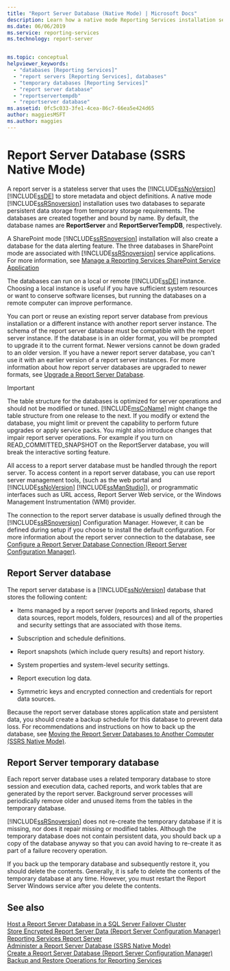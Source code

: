 ```yaml
---
title: "Report Server Database (Native Mode) | Microsoft Docs"
description: Learn how a native mode Reporting Services installation separates persistent data storage and temporary data storage into two databases.
ms.date: 06/06/2019
ms.service: reporting-services
ms.technology: report-server


ms.topic: conceptual
helpviewer_keywords: 
  - "databases [Reporting Services]"
  - "report servers [Reporting Services], databases"
  - "temporary databases [Reporting Services]"
  - "report server database"
  - "reportservertempdb"
  - "reportserver database"
ms.assetid: 0fc5c033-3fe1-4cea-86c7-66ea5e424d65
author: maggiesMSFT
ms.author: maggies
---
```

# Report Server Database (SSRS Native Mode)
  A report server is a stateless server that uses the [!INCLUDE[ssNoVersion](../../includes/ssnoversion-md.md)] [!INCLUDE[ssDE](../../includes/ssde-md.md)] to store metadata and object definitions. A native mode [!INCLUDE[ssRSnoversion](../../includes/ssrsnoversion-md.md)] installation uses two databases to separate persistent data storage from temporary storage requirements. The databases are created together and bound by name. By default, the database names are **ReportServer** and **ReportServerTempDB**, respectively.  
  
 A SharePoint mode [!INCLUDE[ssRSnoversion](../../includes/ssrsnoversion-md.md)] installation will also create a database for the data alerting feature. The three databases in SharePoint mode are associated with [!INCLUDE[ssRSnoversion](../../includes/ssrsnoversion-md.md)] service applications. For more information, see [Manage a Reporting Services SharePoint Service Application](../../reporting-services/report-server-sharepoint/manage-a-reporting-services-sharepoint-service-application.md)  
  
 The databases can run on a local or remote [!INCLUDE[ssDE](../../includes/ssde-md.md)] instance. Choosing a local instance is useful if you have sufficient system resources or want to conserve software licenses, but running the databases on a remote computer can improve performance.  
  
 You can port or reuse an existing report server database from previous installation or a different instance with another report server instance. The schema of the report server database must be compatible with the report server instance. If the database is in an older format, you will be prompted to upgrade it to the current format. Newer versions cannot be down graded to an older version. If you have a newer report server database, you can't use it with an earlier version of a report server instances. For more information about how report server databases are upgraded to newer formats, see [Upgrade a Report Server Database](../../reporting-services/install-windows/upgrade-a-report-server-database.md).  
  
> [!IMPORTANT]  
> The table structure for the databases is optimized for server operations and should not be modified or tuned. [!INCLUDE[msCoName](../../includes/msconame-md.md)] might change the table structure from one release to the next. If you modify or extend the database, you might limit or prevent the capability to perform future upgrades or apply service packs. You might also introduce changes that impair report server operations. For example if you turn on READ_COMMITTED_SNAPSHOT on the ReportServer database, you will break the interactive sorting feature.  
  
 All access to a report server database must be handled through the report server. To access content in a report server database, you can use report server management tools, (such as the web portal and [!INCLUDE[ssNoVersion](../../includes/ssnoversion-md.md)] [!INCLUDE[ssManStudio](../../includes/ssmanstudio-md.md)]), or programmatic interfaces such as URL access, Report Server Web service, or the Windows Management Instrumentation (WMI) provider.  
  
 The connection to the report server database is usually defined through the [!INCLUDE[ssRSnoversion](../../includes/ssrsnoversion-md.md)] Configuration Manager. However, it can be defined during setup if you choose to install the default configuration. For more information about the report server connection to the database, see [Configure a Report Server Database Connection  &#40;Report Server Configuration Manager&#41;](../../reporting-services/install-windows/configure-a-report-server-database-connection-ssrs-configuration-manager.md).  
  
## Report Server database  
 The report server database is a [!INCLUDE[ssNoVersion](../../includes/ssnoversion-md.md)] database that stores the following content:  
  
-   Items managed by a report server (reports and linked reports, shared data sources, report models, folders, resources) and all of the properties and security settings that are associated with those items.  
  
-   Subscription and schedule definitions.  
  
-   Report snapshots (which include query results) and report history.  
  
-   System properties and system-level security settings.  
  
-   Report execution log data.  
  
-   Symmetric keys and encrypted connection and credentials for report data sources.  
  
 Because the report server database stores application state and persistent data, you should create a backup schedule for this database to prevent data loss. For recommendations and instructions on how to back up the database, see [Moving the Report Server Databases to Another Computer &#40;SSRS Native Mode&#41;](../../reporting-services/report-server/moving-the-report-server-databases-to-another-computer-ssrs-native-mode.md).  
  
## Report Server temporary database  
 Each report server database uses a related temporary database to store session and execution data, cached reports, and work tables that are generated by the report server. Background server processes will periodically remove older and unused items from the tables in the temporary database.  
  
 [!INCLUDE[ssRSnoversion](../../includes/ssrsnoversion-md.md)] does not re-create the temporary database if it is missing, nor does it repair missing or modified tables. Although the temporary database does not contain persistent data, you should back up a copy of the database anyway so that you can avoid having to re-create it as part of a failure recovery operation.  
  
 If you back up the temporary database and subsequently restore it, you should delete the contents. Generally, it is safe to delete the contents of the temporary database at any time. However, you must restart the Report Server Windows service after you delete the contents.  
  
## See also  
 [Host a Report Server Database in a SQL Server Failover Cluster](../../reporting-services/install-windows/host-a-report-server-database-in-a-sql-server-failover-cluster.md)   
 [Store Encrypted Report Server Data &#40;Report Server Configuration Manager&#41;](../../reporting-services/install-windows/ssrs-encryption-keys-store-encrypted-report-server-data.md)   
 [Reporting Services Report Server](../../reporting-services/report-server-sharepoint/reporting-services-report-server.md)   
 [Administer a Report Server Database &#40;SSRS Native Mode&#41;](../../reporting-services/report-server/administer-a-report-server-database-ssrs-native-mode.md)   
 [Create a Report Server Database  &#40;Report Server Configuration Manager&#41;](../../reporting-services/install-windows/ssrs-report-server-create-a-report-server-database.md)   
 [Backup and Restore Operations for Reporting Services](../../reporting-services/install-windows/backup-and-restore-operations-for-reporting-services.md)  
  